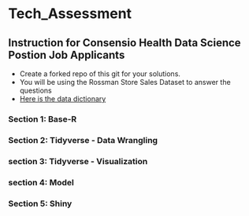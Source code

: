 # Tech_Assessment

## Instruction for Consensio Health Data Science Postion Job Applicants

- Create a forked repo of this git for your solutions.
- You will be using the Rossman Store Sales Dataset to answer the questions
- [Here is the data dictionary](https://github.com/adam-p/markdown-here/wiki/Markdown-Cheatsheet)


### Section 1:  Base-R


### Section 2: Tidyverse - Data Wrangling


### section 3: Tidyverse - Visualization


### section 4:  Model


### Section 5:   Shiny
